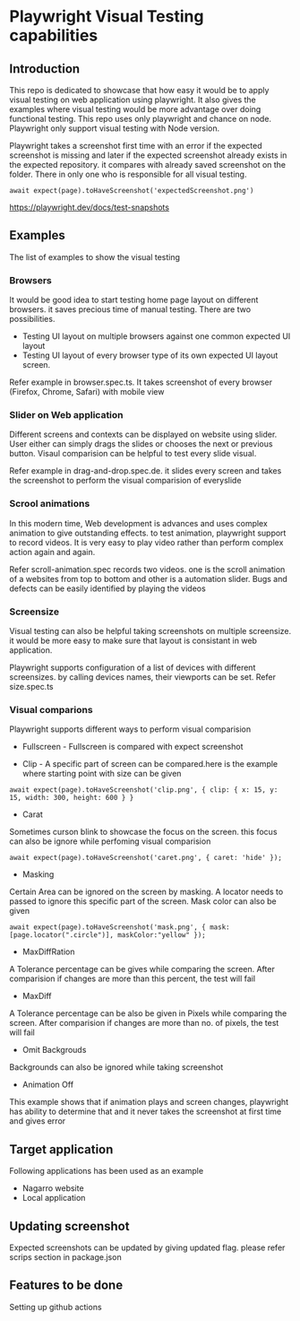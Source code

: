 # Playwright Visual Testing capabilities 

## Introduction 

This repo is dedicated to showcase that how easy it would be to apply visual testing on web application using playwright. It also gives the examples where visual testing would be more advantage over doing functional testing. This repo uses only playwright and chance on node. Playwright only support visual testing with Node version. 

Playwright takes a screenshot first time with an error if the expected screenshot is missing and later if the expected screenshot already exists in the expected repository. it compares with already saved screenshot on the folder. There in only one who is responsible for all visual testing.

```await expect(page).toHaveScreenshot('expectedScreenshot.png')```

https://playwright.dev/docs/test-snapshots

## Examples 

The list of examples to show the visual testing

### Browsers 

It would be good idea to start testing home page layout on different browsers. it saves precious time of manual testing. There are two possibilities. 

- Testing UI layout on multiple browsers against one common expected UI layout 
- Testing UI layout of every browser type of its own expected UI layout screen.  

Refer example in browser.spec.ts. It takes screenshot of every browser (Firefox, Chrome, Safari) with mobile view

### Slider on Web application 
Different screens and contexts can be displayed on website using slider. User either can simply drags the slides or chooses the next or previous button. Visaul comparision can be helpful to test every slide visual. 

Refer example in drag-and-drop.spec.de. it slides every screen and takes the screenshot to perform the visual comparision of everyslide 

### Scrool animations 
In this modern time, Web development is advances and uses complex animation to give outstanding effects. to test animation, playwright support to record videos. It is very easy to play video rather than perform complex action again and again. 

Refer scroll-animation.spec records two videos. one is the scroll animation of a websites from top to bottom and other is a automation slider. Bugs and defects can be easily identified by playing the videos 

### Screensize 
Visual testing can also be helpful taking screenshots on multiple screensize. it would be more easy to make sure that layout is consistant in web application. 

Playwright supports configuration of a list of devices with different screensizes. by calling devices names, their viewports can be set. Refer size.spec.ts 

### Visual comparions 
Playwright supports different ways to perform visual comparision 
- Fullscreen - Fullscreen is compared with expect screenshot 

- Clip - A specific part of screen can be compared.here is the example where starting point with size can be given

```await expect(page).toHaveScreenshot('clip.png', { clip: { x: 15, y: 15, width: 300, height: 600 } }```

- Carat 

Sometimes curson blink to showcase the focus on the screen. this focus can also be ignore while perfoming visual comparision 

```await expect(page).toHaveScreenshot('caret.png', { caret: 'hide' });```

- Masking 

Certain Area can be ignored on the screen by masking. A locator needs to passed to ignore this specific part of the screen. Mask color can also be given

```await expect(page).toHaveScreenshot('mask.png', { mask: [page.locator(".circle")], maskColor:"yellow" });```

- MaxDiffRation

A Tolerance percentage can be gives while comparing the screen. After comparision if changes are more than this percent, the test will fail 

- MaxDiff

A Tolerance percentage can be also be given in Pixels while comparing the screen. After comparision if changes are more than no. of pixels, the test will fail 

- Omit Backgrouds 

Backgrounds can also be ignored while taking screenshot 

- Animation Off

This example shows that if animation plays and screen changes, playwright has ability to determine that and it never takes the screenshot at first time and gives error

## Target application 

Following applications has been used as an example 
- Nagarro website 
- Local application 

## Updating screenshot 
Expected screenshots can be updated by giving updated flag. please refer scrips section in package.json 


## Features to be done 
Setting up github actions

